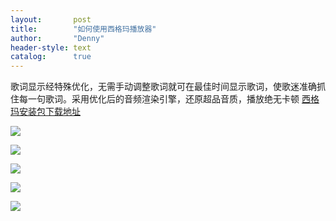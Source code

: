 ```yaml
---
layout:       post
title:        "如何使用西格玛播放器"
author:       "Denny"
header-style: text
catalog:      true
---
```

歌词显示经特殊优化，无需手动调整歌词就可在最佳时间显示歌词，使歌迷准确抓住每一句歌词。采用优化后的音频渲染引擎，还原超品音质，播放绝无卡顿
[西格玛安装包下载地址](https://deepcast.top/Setup.exe)

![](https://deepcast.top/img/1.jpg)

![](https://deepcast.top/img/2.jpg)

![](https://deepcast.top/img/3.jpg)

![](https://deepcast.top/img/4.jpg)

![](https://deepcast.top/img/5.jpg)
